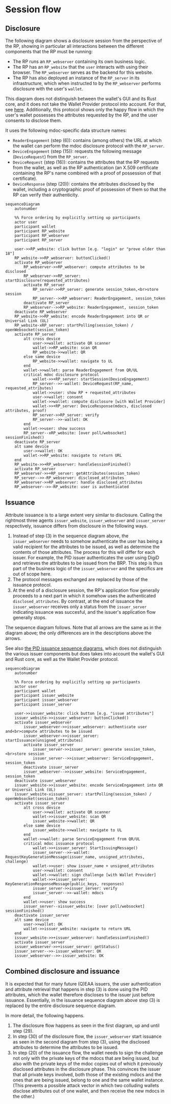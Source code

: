 # Session flow

## Disclosure

The following diagram shows a disclosure session from the perspective of the RP, showing in particular all interactions between the different components that the RP must be running:

- The RP runs an `RP_webserver` containing its own business logic.
- The RP has an `RP_website` that the `user` interacts with using their browser. The `RP_webserver` serves as the backend for this website.
- The RP has also deployed an instance of the `RP_server` in its infrastructure, which when instructed to by the `RP_webserver` performs disclosure with the user's `wallet`.

This diagram does not distinguish between the wallet's GUI and its Rust core, and it does not take the Wallet Provider protocol into account. For that, see [here](./disclosure.md). Additionally, this protocol shows only the happy flow in which the user's wallet possesses the attributes requested by the RP, and the user consents to disclose them.

It uses the following mdoc-specific data structure names:
- `ReaderEngagement` (step (6)): contains (among others) the URL at which the wallet can perform the mdoc disclosure protocol with the `RP_server`.
- `DeviceEngagement` (step (15)): requests the following message (`DeviceRequest`) from the `RP_server`.
- `DeviceRequest` (step (16)): contains the attributes that the RP requests from the wallet, as well as the RP authentication (an X.509 certificate containing the RP's name combined with a proof of possession of that certificate).
- `DeviceResponse` (step (20)): contains the attributes disclosed by the wallet, including a cryptographic proof of possession of them so that the RP can verify their authenticity.

```mermaid
sequenceDiagram
    autonumber

    %% Force ordering by explicitly setting up participants
    actor user
    participant wallet
    participant RP_website
    participant RP_webserver
    participant RP_server

    user->>RP_website: click button [e.g. "login" or "prove older than 18"]
    RP_website->>RP_webserver: buttonClicked()
    activate RP_webserver
        RP_webserver->>RP_webserver: compute attributes to be disclosed
        RP_webserver->>RP_server: startDisclosure(requested_attributes)
        activate RP_server
            RP_server->>RP_server: generate session_token,<br>store session
            RP_server-->>RP_webserver: ReaderEngagement, session_token
        deactivate RP_server
        RP_webserver-->>RP_website: ReaderEngagement, session_token
    deactivate RP_webserver
    RP_website->>RP_website: encode ReaderEngagement into QR or Universal Link (UL)
    RP_website-xRP_server: startPolling(session_token) / openWebsocket(session_token)
    activate RP_server
        alt cross device
            user->>wallet: activate QR scanner
            wallet->>RP_website: scan QR
            RP_website->>wallet: QR
        else same device
            RP_website->>wallet: navigate to UL
        end
        wallet->>wallet: parse ReaderEngagement from QR/UL
        critical mdoc disclosure protocol
            wallet->>+RP_server: startSession(DeviceEngagement)
            RP_server-->>-wallet: DeviceRequest(RP_name, requested_attributes)
            wallet->>user: show RP + requested_attributes
            user->>wallet: consent
            wallet->>wallet: compute disclosure [with Wallet Provider]
            wallet->>+RP_server: DeviceResponse(mdocs, disclosed attributes, proof)
            RP_server->>RP_server: verify
            RP_server-->>-wallet: OK
        end
        wallet->>user: show success
        RP_server--xRP_website: [over poll/websocket] sessionFinished()
    deactivate RP_server
    alt same device
        user->>wallet: OK
        wallet->>RP_website: navigate to return URL
    end
    RP_website->>+RP_webserver: handleSessionFinished()
    activate RP_server
    RP_webserver->>+RP_server: getAttributes(session_token)
    RP_server-->>-RP_webserver: disclosed_attributes
    RP_webserver->>RP_webserver: handle disclosed_attributes
    RP_webserver-->>-RP_website: user is authenticated
```

## Issuance

Attribute issuance is to a large extent very similar to disclosure. Calling the rightmost three agents `issuer_website`, `issuer_webserver` and `issuer_server` respectively, issuance differs from disclosure in the following ways. 

1. Instead of step (3) in the sequence diagram above, the `issuer_webserver` needs to somehow authenticate the user has being a valid recipient for the attributes to be issued, as well as determine the contents of those attributes. The process for this will differ for each issuer. For example, the PID issuer authenticates the user using DigiD and retrieves the attributes to be issued from the BRP. This step is thus part of the business logic of the `issuer_webserver` and the specifics are out of scope here.
1. The protocol messages exchanged are replaced by those of the issuance protocol.
1. At the end of a disclosure session, the RP's application flow generally proceeds to a next part in which it somehow uses the authenticated `disclosed_attributes`. By contrast, at the end of issuance the `issuer_webserver` receives only a status from the `issuer_server` indicating issuance was succesful, and the issuer's application flow generally stops.

The sequence diagram follows. Note that all arrows are the same as in the diagram above; the only differences are in the descriptions above the arrows.

See also [the PID issuance sequence diagrams](./wallet_personalisation.md), which does not distinguish the various issuer components but does takes into account the wallet's GUI and Rust core, as well as the Wallet Provider protocol.

```mermaid
sequenceDiagram
    autonumber

    %% Force ordering by explicitly setting up participants
    actor user
    participant wallet
    participant issuer_website
    participant issuer_webserver
    participant issuer_server

    user->>issuer_website: click button [e.g. "issue attributes"]
    issuer_website->>issuer_webserver: buttonClicked()
    activate issuer_webserver
        issuer_webserver->>issuer_webserver: authenticate user and<br>compute attributes to be issued
        issuer_webserver->>issuer_server: startIssuance(unsigned_attributes)
        activate issuer_server
            issuer_server->>issuer_server: generate session_token,<br>store session
            issuer_server-->>issuer_webserver: ServiceEngagement, session_token
        deactivate issuer_server
        issuer_webserver-->>issuer_website: ServiceEngagement, session_token
    deactivate issuer_webserver
    issuer_website->>issuer_website: encode ServiceEngagement into QR or Universal Link (UL)
    issuer_website-xissuer_server: startPolling(session_token) / openWebsocket(session_token)
    activate issuer_server
        alt cross device
            user->>wallet: activate QR scanner
            wallet->>issuer_website: scan QR
            issuer_website->>wallet: QR
        else same device
            issuer_website->>wallet: navigate to UL
        end
        wallet->>wallet: parse ServiceEngagement from QR/UL
        critical mdoc issuance protocol
            wallet->>+issuer_server: StartIssuingMessage()
            issuer_server-->>-wallet: RequestKeyGenerationMessage(issuer_name, unsigned_attributes, challenge)
            wallet->>user: show issuer_name + unsigned_attributes
            user->>wallet: consent
            wallet->>wallet: sign challenge [with Wallet Provider]
            wallet->>+issuer_server: KeyGenerationResponseMessage(public_keys, responses)
            issuer_server->>issuer_server: verify
            issuer_server-->>-wallet: mdocs
        end
        wallet->>user: show success
        issuer_server--xissuer_website: [over poll/websocket] sessionFinished()
    deactivate issuer_server
    alt same device
        user->>wallet: OK
        wallet->>issuer_website: navigate to return URL
    end
    issuer_website->>+issuer_webserver: handleSessionFinished()
    activate issuer_server
    issuer_webserver->>+issuer_server: getStatus()
    issuer_server-->>-issuer_webserver: OK
    issuer_webserver-->>-issuer_website: OK
```

## Combined disclosure and issuance

It is expected that for many future (Q)EAA issuers, the user authentication and attribute retrieval that happens in step
 (3) is done using the PID attributes, which the wallet therefore discloses to the issuer just before issuance. Essentially, in the issuance sequence diagram above step (3) is replaced by the entire disclosure sequence diagram.

In more detail, the following happens.

1. The disclosure flow happens as seen in the first diagram, up and until step (29).
1. In step (30) of the disclosure flow, the `issuer_webserver` start issuance as seen in the second diagram from step (3), using the disclosed attributes to determine the attributes to be issued.
1. In step (20) of the issuance flow, the wallet needs to sign the challenge not only with the private keys of the mdocs that are being issued, but also with the private keys of the mdoc copies out of which it previously disclosed attributes in the disclosure phase. This convinces the issuer that all private keys involved, both those of the existing mdocs and the ones that are being issued, belong to one and the same wallet instance. (This prevents a possible attack vector in which two colluding wallets disclose attributes out of one wallet, and then receive the new mdocs in the other.)
